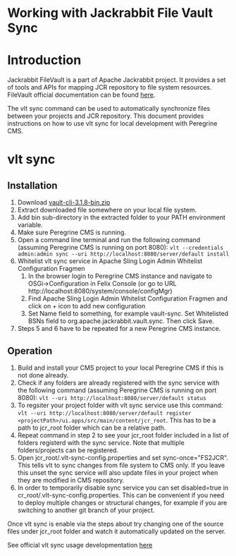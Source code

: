 Working with Jackrabbit File Vault Sync
=====

# Introduction 

Jackrabbit FileVault is a part of Apache Jackrabbit project. It provides a set of tools and APIs for mapping JCR repository to file system resources. FileVault official documentation can be found [here](https://jackrabbit.apache.org/filevault/).

The vlt sync command can be used to automatically synchronize files between your projects and JCR repository. This document provides instructions on how to use vlt sync for local development with Peregrine CMS.

# vlt sync

## Installation

1. Download [vault-cli-3.1.8-bin.zip](https://repo1.maven.org/maven2/org/apache/jackrabbit/vault/vault-cli/3.1.8/vault-cli-3.1.8-bin.zip) 
2. Extract downloaded file somewhere on your local file system.
3. Add bin sub-directory in the extracted folder to your PATH environment variable.
4. Make sure Peregrine CMS is running.
5. Open a command line terminal and run the following command (assuming Peregrine CMS is running on port 8080): `vlt --credentials admin:admin sync --uri http://localhost:8080/server/default install`
6. Whitelist vlt sync service in Apache Sling Login Admin Whitelist Configuration Fragmen
    1. In the browser login to Peregrine CMS instance and navigate to OSGi->Configuration in Felix Console (or go to URL http://localhost:8080/system/console/configMgr)
    2. Find Apache Sling Login Admin Whitelist Configuration Fragmen and click on + icon to add new configuration
    3. Set Name field to something, for example vault-sync. Set Whitelisted BSNs field to org.apache.jackrabbit.vault.sync. Then click Save.
7. Steps 5 and 6 have to be repeated for a new Peregrine CMS instance.

## Operation

1. Build and install your CMS project to your local Peregrine CMS if this is not done already.
2. Check if any folders are already registered with the sync service with the following command (assuming Peregrine CMS is running on port 8080): `vlt --uri http://localhost:8080/server/default status`
3. To regsiter your project folder with vlt sync service use this command: `vlt --uri http://localhost:8080/server/default register <projectPath>/ui.apps/src/main/content/jcr_root`. This has to be a path to jcr_root folder which can be a relative path. 
4. Repeat command in step 2 to see your jcr_root folder included in a list of folders registerd with the sync service. Note that multiple folders/projects can be registered.
5. Open jcr_root/.vlt-sync-config.properties and set sync-once="FS2JCR". This tells vlt to sync changes from file system to CMS only. If you leave this unset the sync service will also update files in your project when they are modified in CMS repository.
6. In order to temporarily disable sync service you can set disabled=true in cr_root/.vlt-sync-config.properties. This can be convenient if you need to deploy multiple changes or structural changes, for example if you are switching to another git branch of your project.

Once vlt sync is enable via the steps about try changing one of the source files under jcr_root folder and watch it automatically updated on the server.

See official vlt sync usage developmentation [here](https://jackrabbit.apache.org/filevault/usage.html)
